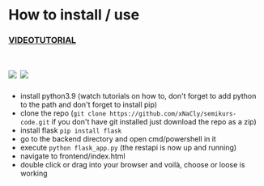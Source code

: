 # How to install / use

### [VIDEOTUTORIAL](https://drive.google.com/file/d/1ICvM5Mor6QLDIMFfPV3urC9oPgppvvq8/view)

# [<img src="https://github.com/madebybowtie/FlagKit/blob/master/Assets/PNG/DE.png"/>](https://github.com/xNaCly/semikurs-code/blob/master/docs/start/README_DE.md) [<img src="https://github.com/madebybowtie/FlagKit/blob/master/Assets/PNG/GB.png"/>](https://github.com/xNaCly/semikurs-code/blob/master/docs/start/README.md)

-   install python3.9
    (watch tutorials on how to, don't forget to add python to the path and don't forget to install pip)
-   clone the repo
    (`git clone https://github.com/xNaCly/semikurs-code.git` if you don't have git installed just download the repo as a zip)
-   install flask
    `pip install flask`
-   go to the backend directory and open cmd/powershell in it
-   execute `python flask_app.py`
    (the restapi is now up and running)
-   navigate to frontend/index.html
-   double click or drag into your browser and voilà, choose or loose is working
